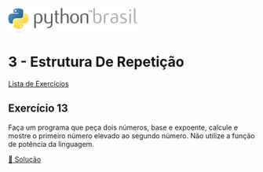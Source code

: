 ![pythonbrasil_logo](../../logo_pythonBrasil.png)

# 3 - Estrutura De Repetição 
[Lista de Exercícios](../../README.md)

## Exercício 13

Faça um programa que peça dois números, base e expoente, calcule e mostre o primeiro número elevado ao segundo número. Não utilize a função de potência da linguagem.

[:page_with_curl: Solução](__init__.py)
